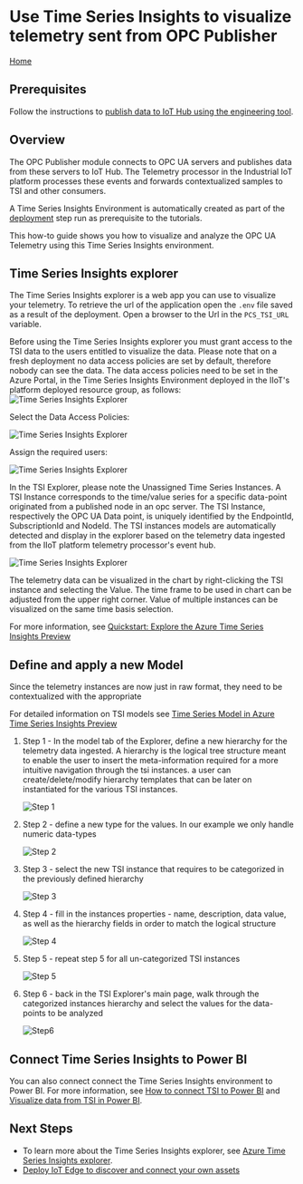 # Use Time Series Insights to visualize telemetry sent from OPC Publisher

[Home](readme.md)

## Prerequisites

Follow the instructions to [publish data to IoT Hub using the engineering tool](tut-publish-data.md).

## Overview

The OPC Publisher module connects to OPC UA servers and publishes data from these servers to IoT Hub.   The Telemetry processor in the Industrial IoT platform processes these events and forwards contextualized samples to TSI and other consumers.  

A Time Series Insights Environment is automatically created as part of the [deployment](../deploy/howto-deploy-all-in-one.md) step run as prerequisite to the tutorials.

This how-to guide shows you how to visualize and analyze the OPC UA Telemetry using this Time Series Insights environment.

## Time Series Insights explorer

The Time Series Insights explorer is a web app you can use to visualize your telemetry. To retrieve the url of the application open the `.env` file saved as a result of the deployment.  Open a browser to the Url in the `PCS_TSI_URL` variable.  

Before using the Time Series Insights explorer you must grant access to the TSI data to the users entitled to visualize the data. Please note that on a fresh deployment no data access policies are set by default, therefore nobody can see the data. The data access policies need to be set in the Azure Portal, in the Time Series Insights Environment deployed in the IIoT's platform deployed resource group, as follows:
   ![Time Series Insights Explorer](../media/tut-tsi-dataaccess1.png)

Select the Data Access Policies:

   ![Time Series Insights Explorer](../media/tut-tsi-dataaccess2.png)

Assign the required users:

   ![Time Series Insights Explorer](../media/tut-tsi-dataaccess3.png)


In the TSI Explorer, please note the Unassigned Time Series Instances. A TSI Instance corresponds to the time/value series for a specific data-point originated from a published node in an opc server. The TSI Instance, respectively the OPC UA Data point, is uniquely identified by the EndpointId, SubscriptionId and NodeId. The TSI instances models are automatically detected and display in the explorer based on the telemetry data ingested from the IIoT platform telemetry processor's event hub.

   ![Time Series Insights Explorer](../media/tut-tsi-step0.png)

The telemetry data can be visualized in the chart by right-clicking the TSI instance and selecting the Value. The time frame to be used in chart can be adjusted from the upper right corner. Value of multiple instances can be visualized on the same time basis selection.

For more information, see [Quickstart: Explore the Azure Time Series Insights Preview](https://docs.microsoft.com/en-us/azure/time-series-insights/time-series-insights-update-quickstart)

## Define and apply a new Model

Since the telemetry instances are now just in raw format, they need to be contextualized with the appropriate 

For detailed information on TSI models see [Time Series Model in Azure Time Series Insights Preview](https://docs.microsoft.com/en-us/azure/time-series-insights/time-series-insights-update-tsm)

1. Step 1 - In the model tab of the Explorer, define a new hierarchy for the telemetry data ingested. A hierarchy is the logical tree structure meant to enable the user to insert the meta-information required for a more intuitive navigation through the tsi instances. a user can create/delete/modify hierarchy templates that can be later on instantiated for the various TSI instances.

   ![Step 1](../media/tut-tsi-step1.png)

2. Step 2 - define a new type for the values. In our example we only handle numeric data-types

   ![Step 2](../media/tut-tsi-step2.png)

3. Step 3 - select the new TSI instance that requires to be categorized in the previously defined hierarchy

   ![Step 3](../media/tut-tsi-step3.png)

4. Step 4 - fill in the instances properties - name, description, data value, as well as the hierarchy fields in order to match the logical structure 

   ![Step 4](../media/tut-tsi-step4.png)

5. Step 5 - repeat step 5 for all un-categorized TSI instances

   ![Step 5](../media/tut-tsi-step5.png)

6. Step 6 - back in the TSI Explorer's main page, walk through the categorized instances hierarchy and select the values for the data-points to be analyzed

   ![Step6](../media/tut-tsi-step6.png)

## Connect Time Series Insights to Power BI

You can also connect connect the Time Series Insights environment to Power BI.  For more information, see [How to connect TSI to Power BI](https://docs.microsoft.com/en-us/azure/time-series-insights/how-to-connect-power-bi) and [Visualize data from TSI in Power BI](https://docs.microsoft.com/en-us/azure/time-series-insights/concepts-power-bi).

## Next Steps

- To learn more about the Time Series Insights explorer, see [Azure Time Series Insights explorer](https://docs.microsoft.com/en-us/azure/time-series-insights/time-series-insights-update-explorer).
- [Deploy IoT Edge to discover and connect your own assets](../deploy/howto-install-iot-edge.md)
